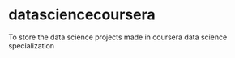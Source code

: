 # datasciencecoursera
To store the data science projects made in coursera data science specialization
